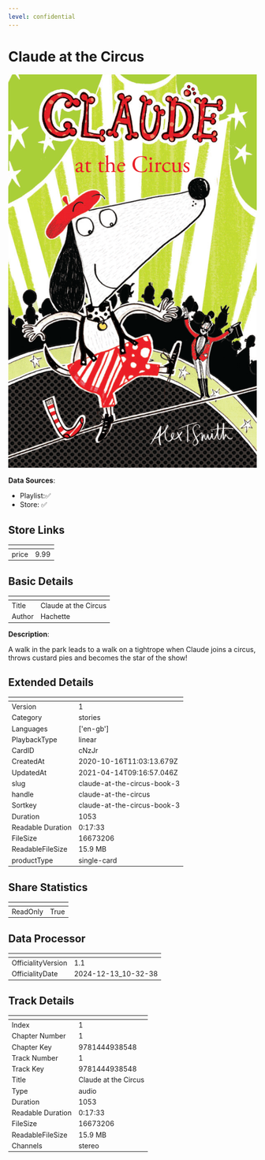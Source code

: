 ```yaml
---
level: confidential
---
```

# Claude at the Circus 

![card_[cNzJr].png](../../img/cards/card_[cNzJr].png)

**Data Sources**: 

- Playlist:✅
- Store: ✅


## Store Links

| <!-- --> | <!-- --> |
| - | - |
| price | 9.99 |


## Basic Details

| <!-- --> | <!-- --> |
| - | - |
| Title | Claude at the Circus  |
| Author | Hachette |

**Description**:

A walk in the park leads to a walk on a tightrope when Claude joins a circus, throws custard pies and becomes the star of the show!


## Extended Details

| <!-- --> | <!-- --> |
| - | - |
| Version | 1 |
| Category | stories |
| Languages | ['en-gb'] |
| PlaybackType | linear |
| CardID | cNzJr |
| CreatedAt | 2020-10-16T11:03:13.679Z |
| UpdatedAt | 2021-04-14T09:16:57.046Z |
| slug | claude-at-the-circus-book-3 |
| handle | claude-at-the-circus |
| Sortkey | claude-at-the-circus-book-3 |
| Duration | 1053 |
| Readable Duration | 0:17:33 |
| FileSize | 16673206 |
| ReadableFileSize | 15.9 MB |
| productType | single-card |


## Share Statistics

| <!-- --> | <!-- --> |
| - | - |
| ReadOnly | True |


## Data Processor

| <!-- --> | <!-- --> |
| - | - |
| OfficialityVersion | 1.1
| OfficialityDate | 2024-12-13_10-32-38


## Track Details

| <!-- --> | <!-- --> |
| - | - |
| Index | 1 |
| Chapter Number | 1 |
| Chapter Key | 9781444938548 |
| Track Number | 1 |
| Track Key | 9781444938548 |
| Title | Claude at the Circus |
| Type | audio |
| Duration | 1053 |
| Readable Duration | 0:17:33 |
| FileSize | 16673206 |
| ReadableFileSize | 15.9 MB |
| Channels | stereo |

